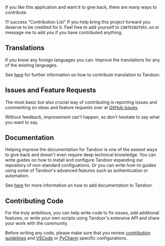 If you like this application and want it to give back, there are many ways to contribute.

<!-- prettier-ignore-start -->
!!! success "Contribution List"
     If you help bring this project forward you deserve to be credited for it.
     Feel free to add yourself to `CONTRIBUTERS.md` or message me to add you if you have contributed anything.
<!-- prettier-ignore-end -->

## Translations

If you know any foreign languages you can:
Improve the translations for any of the existing languages.

See [here](/contribute/translations/) for further information on how to contribute translation to Tandoor.

## Issues and Feature Requests

The most basic but also crucial way of contributing is reporting issues and commenting on ideas and feature requests
over at [GitHub issues](https://github.com/vabene1111/recipes/issues).

Without feedback, improvement can't happen, so don't hesitate to say what you want to say.

## Documentation

Helping improve the documentation for Tandoor is one of the easiest ways to give back and doesn't even require deep technical knowledge.
You can write guides on how to install and configure Tandoor expanding our repository of non-standard configuations.
Or you can write how-to guides using some of Tandoor's advanced features such as authentication or automation.

See [here](/contribute/documentation/) for more information on how to add documentation to Tandoor.

## Contributing Code

For the truly ambitious, you can help write code to fix issues, add additional features, or write your own scripts using
Tandoor's extensive API and share your work with the community.

Before writing any code, please make sure that you review [contribution guidelines](/contribute/guidelines/) and
[VSCode](/contribute/vscode) or [PyCharm](/contribute/pycharm) specific configurations.
